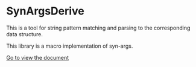 # SynArgsDerive

This is a tool for string pattern matching and parsing to the corresponding data structure.

This library is a macro implementation of syn-args.

[Go to view the document](https://crates.io/crates/syn-args)
